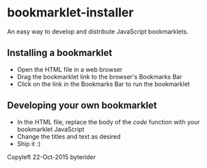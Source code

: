 # bookmarklet-installer
An easy way to develop and distribute JavaScript bookmarklets.

## Installing a bookmarklet

* Open the HTML file in a web browser
* Drag the bookmarklet link to the browser's Bookmarks Bar
* Click on the link in the Bookmarks Bar to run the bookmarklet

## Developing your own bookmarklet

* In the HTML file, replace the body of the *code* function with your bookmarklet JavaScript
* Change the titles and text as desired
* Ship it :)

Copyleft 22-Oct-2015 byterider
